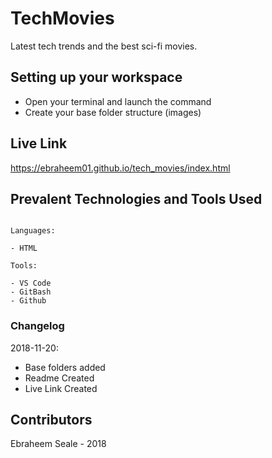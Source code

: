 # TechMovies

Latest tech trends and the best sci-fi movies.

## Setting up your workspace

- Open your terminal and launch the command 
- Create your base folder structure (images)


## Live Link

https://ebraheem01.github.io/tech_movies/index.html

## Prevalent Technologies and Tools Used

```

Languages:

- HTML

```
```
Tools:

- VS Code
- GitBash
- Github

```

### Changelog

2018-11-20:
- Base folders added
- Readme Created
- Live Link Created

## Contributors

Ebraheem Seale - 2018

